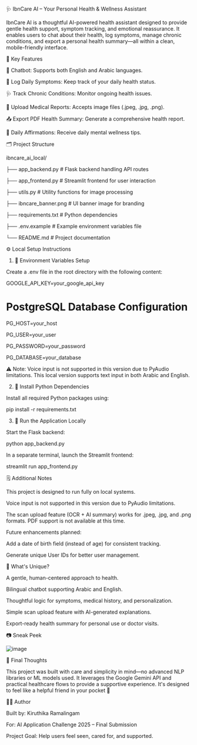 🩺 IbnCare AI – Your Personal Health & Wellness Assistant

IbnCare AI is a thoughtful AI-powered health assistant designed to provide gentle health support, symptom tracking, and emotional reassurance. It enables users to chat about their health, log symptoms, manage chronic conditions, and export a personal health summary—all within a clean, mobile-friendly interface.

🌟 Key Features

🤖 Chatbot: Supports both English and Arabic languages.

📝 Log Daily Symptoms: Keep track of your daily health status.

🩺 Track Chronic Conditions: Monitor ongoing health issues.

📑 Upload Medical Reports: Accepts image files (.jpeg, .jpg, .png).

📤 Export PDF Health Summary: Generate a comprehensive health report.

🧘 Daily Affirmations: Receive daily mental wellness tips.

🗂️ Project Structure

ibncare_ai_local/

├── app_backend.py        # Flask backend handling API routes

├── app_frontend.py       # Streamlit frontend for user interaction

├── utils.py              # Utility functions for image processing

├── ibncare_banner.png    # UI banner image for branding

├── requirements.txt      # Python dependencies

├── .env.example          # Example environment variables file

└── README.md             # Project documentation

⚙️ Local Setup Instructions

1. 📁 Environment Variables Setup
   
Create a .env file in the root directory with the following content:

GOOGLE_API_KEY=your_google_api_key

# PostgreSQL Database Configuration

PG_HOST=your_host

PG_USER=your_user

PG_PASSWORD=your_password

PG_DATABASE=your_database

⚠️ Note: Voice input is not supported in this version due to PyAudio limitations. This local version supports text input in both Arabic and English.

2. 🧪 Install Python Dependencies
   
Install all required Python packages using:

pip install -r requirements.txt

3. 🧠 Run the Application Locally
   
Start the Flask backend:

python app_backend.py

In a separate terminal, launch the Streamlit frontend:

streamlit run app_frontend.py

🗒️ Additional Notes

This project is designed to run fully on local systems.

Voice input is not supported in this version due to PyAudio limitations.

The scan upload feature (OCR + AI summary) works for .jpeg, .jpg, and .png formats. PDF support is not available at this time.

Future enhancements planned:

Add a date of birth field (instead of age) for consistent tracking.

Generate unique User IDs for better user management.

🚀 What's Unique?

A gentle, human-centered approach to health.

Bilingual chatbot supporting Arabic and English.

Thoughtful logic for symptoms, medical history, and personalization.

Simple scan upload feature with AI-generated explanations.

Export-ready health summary for personal use or doctor visits.

📷 Sneak Peek

![image](https://github.com/user-attachments/assets/0a28fee7-5671-4b10-8233-64879978a880)


🧠 Final Thoughts

This project was built with care and simplicity in mind—no advanced NLP libraries or ML models used. It leverages the Google Gemini API and practical healthcare flows to provide a supportive experience. It's designed to feel like a helpful friend in your pocket 💚

👩‍💻 Author

Built by: Kiruthika Ramalingam

For: AI Application Challenge 2025 – Final Submission

Project Goal: Help users feel seen, cared for, and supported.
